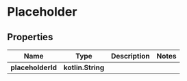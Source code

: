 
# Placeholder

## Properties
Name | Type | Description | Notes
------------ | ------------- | ------------- | -------------
**placeholderId** | **kotlin.String** |  | 




